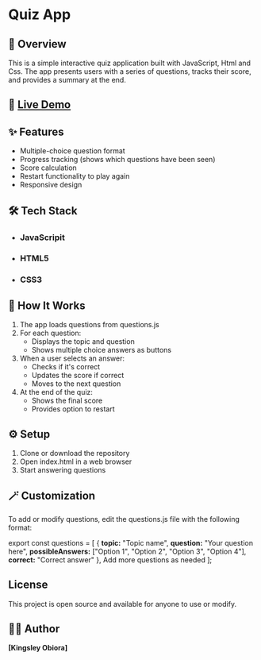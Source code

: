 # Quiz App

## 📝 Overview
This is a simple interactive quiz application built with JavaScript, Html and Css. The app presents users with a series of questions, tracks their score, and provides a summary at the end.

## 🔗 [Live Demo](https://quiz-app-obiora-kingsleys-app.vercel.app/)

## ✨ Features
- Multiple-choice question format
- Progress tracking (shows which questions have been seen)
- Score calculation
- Restart functionality to play again
- Responsive design

## 🛠️ Tech Stack
- ### JavaScripit
- ### HTML5
- ### CSS3

## 📜 How It Works
1. The app loads questions from questions.js
2. For each question:
   - Displays the topic and question
   - Shows multiple choice answers as buttons
3. When a user selects an answer:
   - Checks if it's correct
   - Updates the score if correct
   - Moves to the next question
4. At the end of the quiz:
   - Shows the final score
   - Provides option to restart

## ⚙️ Setup
1. Clone or download the repository
2. Open index.html in a web browser
3. Start answering questions

## 🪄 Customization
To add or modify questions, edit the questions.js file with the following format:

export const questions = [
  {
    **topic:** "Topic name",
    **question:** "Your question here",
    **possibleAnswers:** ["Option 1", "Option 2", "Option 3", "Option 4"],
    **correct:** "Correct answer"
  },
  Add more questions as needed
];

## License
This project is open source and available for anyone to use or modify.

## 👨‍💻 Author
**[Kingsley Obiora]**
